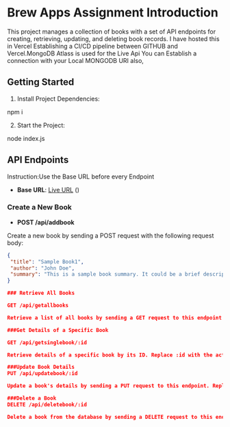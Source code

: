 # Brew Apps Assignment Introduction

This project manages a collection of books with a set of API endpoints for creating, retrieving, updating, and deleting book records.
I have hosted this in Vercel Establishing a CI/CD pipeline between GITHUB and Vercel.MongoDB Atlass is used for the Live Api You can Establish a connection with your Local MONGODB URI also,

## Getting Started

1. Install Project Dependencies:

npm i

2. Start the Project:

node index.js

## API Endpoints

Instruction:Use the Base URL before every Endpoint

- **Base URL**: [Live URL](https://brew-apps-assignment-five.vercel.app) ()

### Create a New Book

- **POST /api/addbook**

Create a new book by sending a POST request with the following request body:

```json
{
 "title": "Sample Book1",
 "author": "John Doe",
 "summary": "This is a sample book summary. It could be a brief description of the book's content and themes."
}

### Retrieve All Books

GET /api/getallbooks

Retrieve a list of all books by sending a GET request to this endpoint.

###Get Details of a Specific Book

GET /api/getsinglebook/:id

Retrieve details of a specific book by its ID. Replace :id with the actual object ID of the book. For example: /getsinglebook/653e1201121b54a8f8900f1a.

###Update Book Details
PUT /api/updatebook/:id

Update a book's details by sending a PUT request to this endpoint. Replace :id with the actual object ID of the book.

###Delete a Book
DELETE /api/deletebook/:id

Delete a book from the database by sending a DELETE request to this endpoint. Replace :id with the actual object ID of the book.
```

